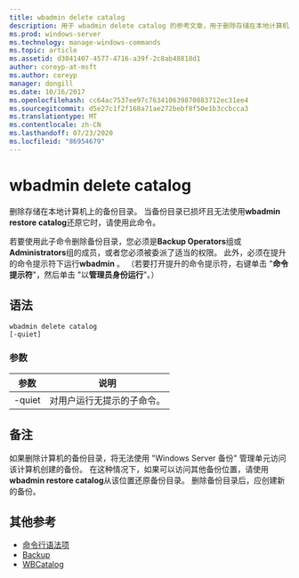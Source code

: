 ```yaml
---
title: wbadmin delete catalog
description: 用于 wbadmin delete catalog 的参考文章，用于删除存储在本地计算机上的备份目录。
ms.prod: windows-server
ms.technology: manage-windows-commands
ms.topic: article
ms.assetid: d3041407-4577-4716-a39f-2c8ab48818d1
author: coreyp-at-msft
ms.author: coreyp
manager: dongill
ms.date: 10/16/2017
ms.openlocfilehash: cc64ac7537ee97c763410639870083712ec31ee4
ms.sourcegitcommit: d5e27c1f2f168a71ae272bebf8f50e1b3ccbcca3
ms.translationtype: MT
ms.contentlocale: zh-CN
ms.lasthandoff: 07/23/2020
ms.locfileid: "86954679"
---
```

# <a name="wbadmin-delete-catalog"></a>wbadmin delete catalog



删除存储在本地计算机上的备份目录。 当备份目录已损坏且无法使用**wbadmin restore catalog**还原它时，请使用此命令。

若要使用此子命令删除备份目录，您必须是**Backup Operators**组或**Administrators**组的成员，或者您必须被委派了适当的权限。 此外，必须在提升的命令提示符下运行**wbadmin** 。 （若要打开提升的命令提示符，右键单击 "**命令提示符**"，然后单击 "以**管理员身份运行**"。）

## <a name="syntax"></a>语法

```
wbadmin delete catalog
[-quiet]
```

### <a name="parameters"></a>参数

|参数|说明|
|---------|-----------|
|-quiet|对用户运行无提示的子命令。|

## <a name="remarks"></a>备注

如果删除计算机的备份目录，将无法使用 "Windows Server 备份" 管理单元访问该计算机创建的备份。 在这种情况下，如果可以访问其他备份位置，请使用**wbadmin restore catalog**从该位置还原备份目录。 删除备份目录后，应创建新的备份。

## <a name="additional-references"></a>其他参考

- [命令行语法项](command-line-syntax-key.md)
-   [Backup](wbadmin.md)
-   [WBCatalog](/powershell/module/windowserverbackup/?view=winserver2012r2-ps)
